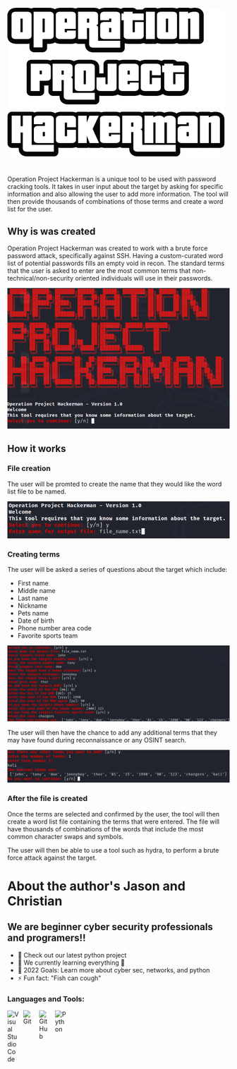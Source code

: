 
![](https://raw.githubusercontent.com/jasonwunder/Operation-Project-Hackerman/main/images/op_hack_man.png)
#
Operation Project Hackerman is a unique tool to be used with password cracking tools. It takes in user input about the target by asking for specific information and also allowing the user to add more information. The tool will then provide thousands of combinations of those terms and create a word list for the user.

## Why is was created
Operation Project Hackerman was created to work with a brute force password attack, specifically against SSH. Having a custom-curated word list of potential passwords fills an empty void in recon. The standard terms that the user is asked to enter are the most common terms that non-technical/non-security oriented individuals will use in their passwords. 

![](https://raw.githubusercontent.com/jasonwunder/Operation-Project-Hackerman/main/images/one.PNG)
## How it works
### File creation
The user will be promted to create the name that they would like the word list file to be named.

![](https://raw.githubusercontent.com/jasonwunder/Operation-Project-Hackerman/main/images/two.PNG)

### Creating terms
The user will be asked a series of questions about the target which include:
- First name
- Middle name
- Last name
- Nickname
- Pets name
- Date of birth
- Phone number area code
- Favorite sports team

![](https://raw.githubusercontent.com/jasonwunder/Operation-Project-Hackerman/main/images/three.PNG)

The user will then have the chance to add any additional terms that they may have found during reconnaissance or any OSINT search.

![](https://raw.githubusercontent.com/jasonwunder/Operation-Project-Hackerman/main/images/four.PNG)

### After the file is created
Once the terms are selected and confirmed by the user, the tool will then create a word list file containing the terms that were entered. The file will have thousands of combinations of the words that include the most common character swaps and symbols. 

The user will then be able to use a tool such as hydra, to perform a brute force attack against the target.






# About the author's Jason and Christian 



## We are beginner cyber security professionals and programers!!

- 🔭 Check out our latest python project
- 🌱 We currently learning everything 🤣
- 🥅 2022 Goals: Learn more about cyber sec, networks, and python
- ⚡ Fun fact: "Fish can cough"




### Languages and Tools:

<img align="left" alt="Visual Studio Code" width="26px" src="https://cdn.jsdelivr.net/gh/devicons/devicon/icons/vscode/vscode-original.svg" style="padding-right:10px;" />

<img align="left" alt="Git" width="26px" src="https://cdn.jsdelivr.net/gh/devicons/devicon/icons/git/git-original.svg" style="padding-right:10px;" />

<img align="left" alt="GitHub" width="26px" src="https://user-images.githubusercontent.com/3369400/139448065-39a229ba-4b06-434b-bc67-616e2ed80c8f.png" style="padding-right:10px;" />

<img align="left" alt="Python" width="26px" src="https://cdn.iconscout.com/icon/free/png-256/python-3521655-2945099.png" style="padding-right:10px;" />
